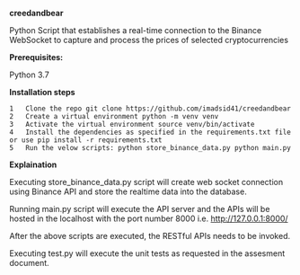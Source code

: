 **creedandbear**

Python Script that establishes a real-time connection to the Binance WebSocket to capture and process the prices of selected cryptocurrencies

**Prerequisites:**

Python 3.7

**Installation steps**

	1	Clone the repo git clone https://github.com/imadsid41/creedandbear
	2	Create a virtual environment python -m venv venv
	3	Activate the virtual environment source venv/bin/activate
	4	Install the dependencies as specified in the requirements.txt file or use pip install -r requirements.txt
	5	Run the velow scripts: python store_binance_data.py python main.py

**Explaination**

Executing store_binance_data.py script will create web socket connection using Binance API and store the realtime data into the database.

Running main.py script will execute the API server and the APIs will be hosted in the localhost with the port number 8000 i.e. http://127.0.0.1:8000/

After the above scripts are executed, the RESTful APIs needs to be invoked.

Executing test.py will execute the unit tests as requested in the assesment document.
